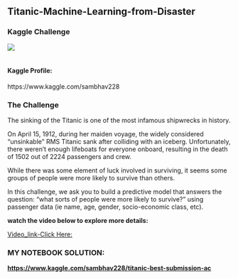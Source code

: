 
<h2>Titanic-Machine-Learning-from-Disaster</h2>
<h3>Kaggle Challenge</h3>




<img src="https://static1.squarespace.com/static/5006453fe4b09ef2252ba068/5095eabce4b06cb305058603/5095eabce4b02d37bef4c24c/1352002236895/100_anniversary_titanic_sinking_by_esai8mellows-d4xbme8.jpg"/>
</br>
</br>
<h4><b>Kaggle Profile:</b></h4>https://www.kaggle.com/sambhav228

<h3>The Challenge</h3>

The sinking of the Titanic is one of the most infamous shipwrecks in history.

On April 15, 1912, during her maiden voyage, the widely considered “unsinkable” RMS Titanic sank after colliding with an iceberg. Unfortunately, there weren’t enough lifeboats for everyone onboard, resulting in the death of 1502 out of 2224 passengers and crew.

While there was some element of luck involved in surviving, it seems some groups of people were more likely to survive than others.

In this challenge, we ask you to build a predictive model that answers the question: “what sorts of people were more likely to survive?” using passenger data (ie name, age, gender, socio-economic class, etc).

<b>watch the video below to explore more details:</b>

[Video_link-Click Here:](https://www.youtube.com/watch?v=8yZMXCaFshs&feature=youtu.be)



### MY NOTEBOOK SOLUTION: 

**https://www.kaggle.com/sambhav228/titanic-best-submission-ac**
